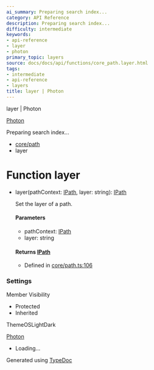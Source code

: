 ```yaml
---
ai_summary: Preparing search index...
category: API Reference
description: Preparing search index...
difficulty: intermediate
keywords:
- api-reference
- layer
- photon
primary_topic: layers
source: docs/docs/api/functions/core_path.layer.html
tags:
- intermediate
- api-reference
- layers
title: layer | Photon
---
```

layer | Photon

[Photon](../index.md)




Preparing search index...

* [core/path](../modules/core_path.md)
* layer

# Function layer

* layer(pathContext: [IPath](../interfaces/core_schema.IPath.md), layer: string): [IPath](../interfaces/core_schema.IPath.md)

  Set the layer of a path.

  #### Parameters

  + pathContext: [IPath](../interfaces/core_schema.IPath.md)
  + layer: string

  #### Returns [IPath](../interfaces/core_schema.IPath.md)

  + Defined in [core/path.ts:106](https://github.com/mwhite454/photon/blob/main/packages/photon/src/core/path.ts#L106)

### Settings

Member Visibility

* Protected
* Inherited

ThemeOSLightDark

[Photon](../index.md)

* Loading...

Generated using [TypeDoc](https://typedoc.org/)
